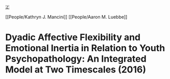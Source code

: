 [🇿](zotero://select/library/items/XTGLDNTN)

[[People/Kathryn J. Mancini]] [[People/Aaron M. Luebbe]] 
# Dyadic Affective Flexibility and Emotional Inertia in Relation to Youth Psychopathology: An Integrated Model at Two Timescales (2016)

